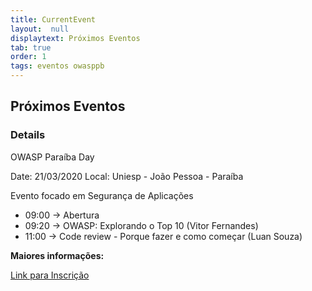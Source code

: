 ```yaml
---
title: CurrentEvent
layout:  null
displaytext: Próximos Eventos
tab: true
order: 1
tags: eventos owasppb
---
```


## Próximos Eventos

### Details

OWASP Paraíba Day

Date: 21/03/2020
Local: Uniesp - João Pessoa - Paraíba

Evento focado em Segurança de Aplicações

* 09:00 -> Abertura
* 09:20 -> OWASP: Explorando o Top 10 (Vitor Fernandes)
* 11:00 -> Code review - Porque fazer e como começar (Luan Souza)


**Maiores informações:**

[Link para Inscrição](https://www.meetup.com/OWASP-Paraiba-Chapter/events/265154176/)